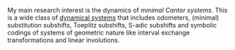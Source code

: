 My main research interest is the dynamics of <em>minimal Cantor systems</em>.
This is a wide class of [dynamical systems](https://en.wikipedia.org/wiki/Dynamical_system) that includes odometers, (minimal) substitution subshifts, Toeplitz subshifts, S-adic subshifts and symbolic codings of systems of geometric nature like interval exchange transformations and linear involutions.

<!-- Properties of interest in this class are (topological and measurable) eigenvalues, (strong and weak) mixing and (strong and weak) orbit equivalence classes.

The main strategy in the study of minimal Cantor systems is to obtain sequences of nested <em>Kakutani–Rokhlin partitions</em>.
This allows the original dynamics of the system to be translated in the dynamics defined on a Bratteli diagram, obtaining what is called a <em>Bratteli–Vershik representation</em>.
 -->